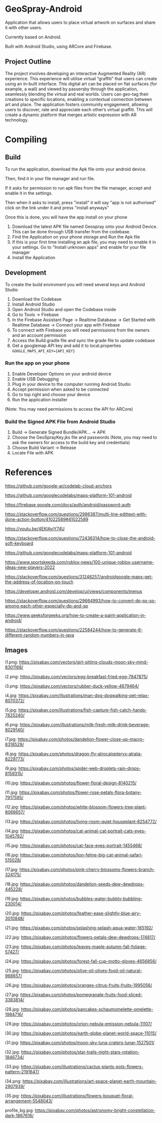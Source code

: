 # GeoSpray-Android

Application that allows users to place virtual artwork on surfaces and share it with other users.

Currently based on Android.

Built with Android Studio, using ARCore and Firebase.

## Project Outline
The project involves developing an interactive Augmented Reality (AR) experience. This experience will utilise virtual “graffiti” that users can create using an in-built interface. This digital art can be placed on flat surfaces (for example, a wall) and viewed by passersby through the application, seamlessly blending the virtual and real worlds. Users can geo-tag their creations to specific locations, enabling a contextual connection between art and place. The application fosters community engagement, allowing users to discover, rate and appreciate each other’s virtual graffiti. This will create a dynamic platform that merges artistic expression with AR technology. 

# Compiling

## Build
To run the application, download the Apk file onto your android device.

Then, find it in your file manager and run file.

If it asks for permission to run apk files from the file manager, accept and enable it in the settings.

Then when it asks to install, press "install"
it will say "app is not authorised" click on the link under it and press "install anyways"

Once this is done, you will have the app install on your phone

1) Download the latest APK file named Geospray onto your Android Device. This can be done through USB transfer from the codebase.
2) Find the Application on your phone storage and Run the Apk file
3) If this is your first time installing an apk file, you may need to enable it in your settings. Go to "Install unknown apps" and enable for your file manager
4) Install the Application

## Development
To create the build enviroment you will need several keys and Android Studio

1) Download the Codebase
2) Install Android Studio
3) Open Android Studio and open the Codebase inside
4) Go to Tools -> Firebase
5) In the Firebase Assistant Page -> Realtime Database -> Get Started with Realtime Database -> Connect your app with Firebase
6) To connect with Firebase you will need permissions from the owners and an account permission
7) Access the Build.gradle file and sync the grade file to update codebase
8) Get a googlemap API key and add it to local.properties ```GOOGLE_MAPS_API_KEY={API_KEY}```

### Run the app on your phone
1) Enable Developer Options on your android device
2) Enable USB Debugging
3) Plug in your device to the computer running Android Studio
4) Accept permission when asked to be connected
5) Go to top right and choose your device
6) Run the application installer

(Note: You may need permissions to access the API for ARCore)

### Build the Signed APK File from Android Studio
1) Build -> Generate Signed Bundle/APK... -> APK
2) Choose the GeoSprayKey.jks file and passwords (Note, you may need to ask the owners for access to the build key and credentials)
3) Choose Build Variant -> Release
4) Locate File with APK

# References
https://github.com/google-ar/codelab-cloud-anchors

https://github.com/googlecodelabs/maps-platform-101-android

https://firebase.google.com/docs/auth/android/password-auth

https://stackoverflow.com/questions/2986387/multi-line-edittext-with-done-action-button/41022589#41022589

https://youtu.be/4EKlAvjY74U

https://stackoverflow.com/questions/72436314/how-to-close-the-android-soft-keyboard

https://github.com/googlecodelabs/maps-platform-101-android

https://www.sportskeeda.com/roblox-news/100-unique-roblox-username-ideas-new-players-2022

https://stackoverflow.com/questions/31248257/androidgoogle-maps-get-the-address-of-location-on-touch

https://developer.android.com/develop/ui/views/components/menus

https://stackoverflow.com/questions/29664993/how-to-convert-dp-px-sp-among-each-other-especially-dp-and-sp

https://www.geeksforgeeks.org/how-to-create-a-paint-application-in-android/

https://stackoverflow.com/questions/22584244/how-to-generate-6-different-random-numbers-in-java

## Images
i1.png: https://pixabay.com/vectors/girl-sitting-clouds-moon-sky-mind-8301168/

i2.png: https://pixabay.com/vectors/egg-breakfast-fried-egg-7847875/

i3.png: https://pixabay.com/vectors/rubber-duck-yellow-4679464/

i4.jpg: https://pixabay.com/illustrations/man-dog-dogwalking-pet-relax-8070372/

i5.jpg: https://pixabay.com/illustrations/fish-capture-fish-catch-hands-7825240/

i6.png: https://pixabay.com/illustrations/milk-fresh-milk-drink-beverage-8029140/

i7.jpg: https://pixabay.com/photos/dandelion-flower-close-up-macro-8318529/

i8.jpg: https://pixabay.com/photos/dragon-fly-atrocalopteryx-atrata-8229773/

i9.jpg: https://pixabay.com/photos/spider-web-droplets-rain-drops-8159315/

i10.jpg: https://pixabay.com/photos/flower-floral-design-8140215/

i11.jpg: https://pixabay.com/photos/flower-rose-petals-flora-botany-7917595/

i12.jpg: https://pixabay.com/photos/white-blossom-flowers-tree-plant-8066657/

i13.jpg: https://pixabay.com/photos/living-room-quiet-houseplant-8254772/

i14.jpg: https://pixabay.com/photos/cat-animal-cat-portrait-cats-eyes-1045782/

i15.jpg: https://pixabay.com/photos/cat-face-eyes-portrait-1455468/

i16.jpg: https://pixabay.com/photos/lion-feline-big-cat-animal-safari-515028/

i17.jpg: https://pixabay.com/photos/pink-cherry-blossoms-flowers-branch-324175/

i18.jpg: https://pixabay.com/photos/dandelion-seeds-dew-dewdrops-445228/

i19.jpg: https://pixabay.com/photos/bubbles-water-bubbly-bubbling-230014/

i20.jpg: https://pixabay.com/photos/feather-ease-slightly-blue-airy-3010848/

i21.jpg: https://pixabay.com/photos/splashing-splash-aqua-water-165192/

i22.jpg: https://pixabay.com/photos/flowers-petals-dew-dewdrops-174817/

i23.jpg: https://pixabay.com/photos/leaves-maple-autumn-fall-foliage-57427/

i24.jpg: https://pixabay.com/photos/forest-fall-cup-motto-gloves-4656856/

i25.jpg: https://pixabay.com/photos/olive-oil-olives-food-oil-natural-968657/

i26.jpg: https://pixabay.com/photos/oranges-citrus-fruits-fruits-1995056/

i27.jpg: https://pixabay.com/photos/pomegranate-fruits-food-sliced-3383814/

i28.jpg: https://pixabay.com/photos/pancakes-schaumomelette-omelette-1984716/

i29.jpg: https://pixabay.com/photos/orion-nebula-emission-nebula-11107/

i30.jpg: https://pixabay.com/photos/earth-globe-planet-world-space-11015/

i31.jpg: https://pixabay.com/photos/moon-sky-luna-craters-lunar-1527501/

i32.jpg: https://pixabay.com/photos/star-trails-night-stars-rotation-1846734/

i33.jpg: https://pixabay.com/illustrations/cactus-plants-pots-flowers-pattern-2191647/

i34.png: https://pixabay.com/illustrations/art-space-planet-earth-mountain-2907939/

i35.jpg: https://pixabay.com/illustrations/flowers-bouquet-floral-arrangement-5548043/

profile_bg.jpg: https://pixabay.com/photos/astronomy-bright-constellation-dark-1867616/
